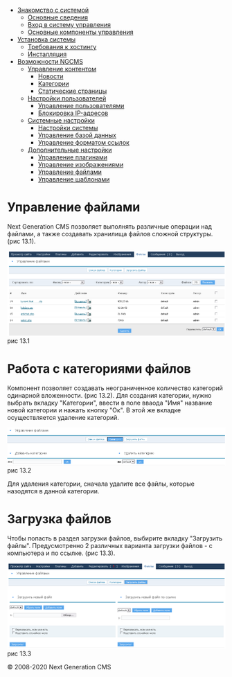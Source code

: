 -   [Знакомство с системой]()
    -   [Основные сведения](about.md)
    -   [Вход в систему управления](enter.md)
    -   [Основные компоненты управления](components.md)
-   [Установка системы]()
    -   [Требования к хостингу](hosting.md)
    -   [Инсталляция](installation.md)
-   [Возможности NGCMS]()
    -   [Управление контентом]()
        -   [Новости](news.md)
        -   [Категории](catigories.md)
        -   [Статические страницы](static.md)
    -   [Настройки пользователей]()
        -   [Управление пользователями](users.md)
        -   [Блокировка IP-адресов](ipban.md)
    -   [Системные настройки]()
        -   [Настройки системы](config.md)
        -   [Управление базой данных](dbo.md)
        -   [Управление форматом ссылок](urls.md)
    -   [Дополнительные настройки]()
        -   [Управление плагинами](plugins.md)
        -   [Управление изображениями](images.md)
        -   [Управление файлами](files.md)
        -   [Управление шаблонами](templates.md)

Управление файлами
==================

Next Generation CMS позволяет выполнять различные операции над файлами, а также создавать хранилища файлов сложной структуры. (рис 13.1).

![](images/screenshots/files_1.png)
рис 13.1

Работа с категориями файлов
===========================

Компонент позволяет создавать неограниченное количество категорий одинарной вложенности. (рис 13.2).
 Для создания категории, нужно выбрать вкладку "Категории", ввести в поле вваода "Имя" название новой категории и нажать кнопку "Ок".
 В этой же вкладке осуществляется удаление категорий.

![](images/screenshots/files_2.png)
рис 13.2

Для удаления категории, сначала удалите все файлы, которые назодятся в данной категории.

Загрузка файлов
===============

Чтобы попасть в раздел загрузки файлов, выбирите вкладку "Загрузить файлы".
 Предусмотренно 2 различных варианта загрузки файлов - с компьютера и по ссылке. (рис 13.3).

![](images/screenshots/files_3.png)
рис 13.3

© 2008-2020 Next Generation CMS
